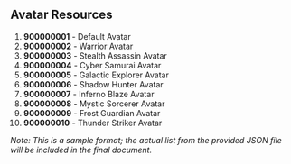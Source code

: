 ## Avatar Resources

1. **900000001** - Default Avatar
2. **900000002** - Warrior Avatar
3. **900000003** - Stealth Assassin Avatar
4. **900000004** - Cyber Samurai Avatar
5. **900000005** - Galactic Explorer Avatar
6. **900000006** - Shadow Hunter Avatar
7. **900000007** - Inferno Blaze Avatar
8. **900000008** - Mystic Sorcerer Avatar
9. **900000009** - Frost Guardian Avatar
10. **900000010** - Thunder Striker Avatar

_Note: This is a sample format; the actual list from the provided JSON file will be included in the final document._

